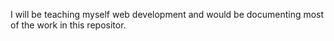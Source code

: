 I will be teaching myself web development and would be documenting most of the work in this repositor.
